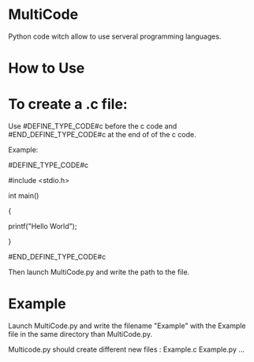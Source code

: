 # MultiCode
Python code witch allow to use serveral programming languages.

# How to Use

# To create a .c file:

Use #DEFINE_TYPE_CODE#c before the c code and #END_DEFINE_TYPE_CODE#c at the end of of the c code.

Example:

#DEFINE_TYPE_CODE#c

#include <stdio.h>

int main()

{

  printf("Hello World");
  
}

#END_DEFINE_TYPE_CODE#c

Then launch MultiCode.py and write the path to the file.

# Example

Launch MultiCode.py and write the filename "Example" with the Example file in the same directory than MultiCode.py.

Multicode.py should create different new files : Example.c Example.py ...
